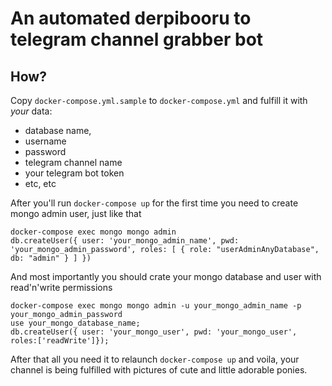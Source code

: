 # An automated derpibooru to telegram channel grabber bot

## How?

Copy `docker-compose.yml.sample` to `docker-compose.yml` and fulfill it with _your_ data:
* database name,
* username
* password
* telegram channel name
* your telegram bot token
* etc, etc

After you'll run `docker-compose up` for the first time you need to create mongo admin user, just like that
```
docker-compose exec mongo mongo admin
db.createUser({ user: 'your_mongo_admin_name', pwd: 'your_mongo_admin_password', roles: [ { role: "userAdminAnyDatabase", db: "admin" } ] })
```

And most importantly you should crate your mongo database and user with read'n'write permissions
```
docker-compose exec mongo mongo admin -u your_mongo_admin_name -p your_mongo_admin_password
use your_mongo_database_name;
db.createUser({ user: 'your_mongo_user', pwd: 'your_mongo_user', roles:['readWrite']});
```

After that all you need it to relaunch `docker-compose up` and voila, your channel is being fulfilled with pictures of cute and little adorable ponies.